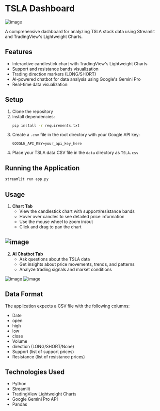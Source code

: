 # TSLA Dashboard
![image](https://github.com/user-attachments/assets/c85f811a-b61f-4f6f-993b-7e61515025cb)

A comprehensive dashboard for analyzing TSLA stock data using Streamlit and TradingView's Lightweight Charts.

## Features

- Interactive candlestick chart with TradingView's Lightweight Charts
- Support and resistance bands visualization
- Trading direction markers (LONG/SHORT)
- AI-powered chatbot for data analysis using Google's Gemini Pro
- Real-time data visualization

## Setup

1. Clone the repository
2. Install dependencies:
   ```bash
   pip install -r requirements.txt
   ```
3. Create a `.env` file in the root directory with your Google API key:
   ```
   GOOGLE_API_KEY=your_api_key_here
   ```
4. Place your TSLA data CSV file in the `data` directory as `TSLA.csv`

## Running the Application

```bash
streamlit run app.py
```

## Usage

1. **Chart Tab**
   - View the candlestick chart with support/resistance bands
   - Hover over candles to see detailed price information
   - Use the mouse wheel to zoom in/out
   - Click and drag to pan the chart

![image](https://github.com/user-attachments/assets/33bfaefc-ec26-4807-92a5-c5eb5c8ef040)
---

2. **AI Chatbot Tab**
   - Ask questions about the TSLA data
   - Get insights about price movements, trends, and patterns
   - Analyze trading signals and market conditions
  
![image](https://github.com/user-attachments/assets/65740492-3510-483c-b96e-e2f5fe2ce550)
![image](https://github.com/user-attachments/assets/d9cf4352-abb1-40bf-848b-1715c221cc9e)


## Data Format

The application expects a CSV file with the following columns:
- Date
- open
- high
- low
- close
- Volume
- direction (LONG/SHORT/None)
- Support (list of support prices)
- Resistance (list of resistance prices)

## Technologies Used

- Python
- Streamlit
- TradingView Lightweight Charts
- Google Gemini Pro API
- Pandas
